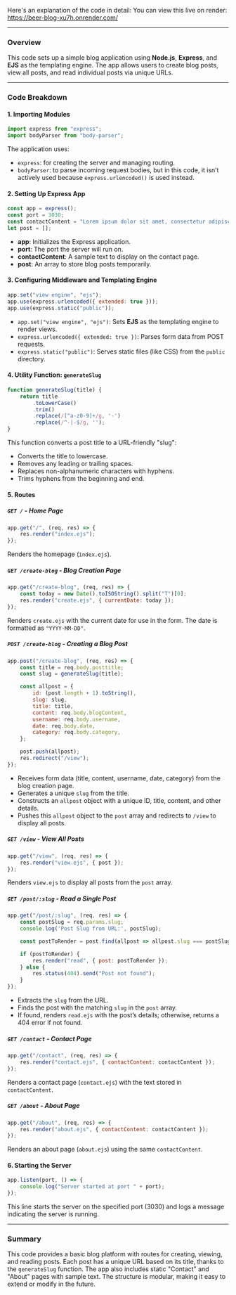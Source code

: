 Here's an explanation of the code in detail:
You can view this live on render: https://beer-blog-xu7h.onrender.com/

---

### Overview

This code sets up a simple blog application using **Node.js**, **Express**, and **EJS** as the templating engine. The app allows users to create blog posts, view all posts, and read individual posts via unique URLs.

---

### Code Breakdown

#### 1. Importing Modules

```javascript
import express from "express";
import bodyParser from "body-parser";
```

The application uses:
- `express`: for creating the server and managing routing.
- `bodyParser`: to parse incoming request bodies, but in this code, it isn’t actively used because `express.urlencoded()` is used instead.

#### 2. Setting Up Express App

```javascript
const app = express();
const port = 3030;
const contactContent = "Lorem ipsum dolor sit amet, consectetur adipiscing elit...";
let post = [];
```

- **app**: Initializes the Express application.
- **port**: The port the server will run on.
- **contactContent**: A sample text to display on the contact page.
- **post**: An array to store blog posts temporarily.

#### 3. Configuring Middleware and Templating Engine

```javascript
app.set("view engine", "ejs");
app.use(express.urlencoded({ extended: true }));
app.use(express.static("public"));
```

- `app.set("view engine", "ejs")`: Sets **EJS** as the templating engine to render views.
- `express.urlencoded({ extended: true })`: Parses form data from POST requests.
- `express.static("public")`: Serves static files (like CSS) from the `public` directory.

#### 4. Utility Function: `generateSlug`

```javascript
function generateSlug(title) {
    return title
        .toLowerCase()
        .trim()
        .replace(/[^a-z0-9]+/g, '-')
        .replace(/^-|-$/g, '');
}
```

This function converts a post title to a URL-friendly "slug":
- Converts the title to lowercase.
- Removes any leading or trailing spaces.
- Replaces non-alphanumeric characters with hyphens.
- Trims hyphens from the beginning and end.

#### 5. Routes

##### `GET /` - Home Page

```javascript
app.get("/", (req, res) => {
    res.render("index.ejs");
});
```

Renders the homepage (`index.ejs`).

##### `GET /create-blog` - Blog Creation Page

```javascript
app.get("/create-blog", (req, res) => {
    const today = new Date().toISOString().split("T")[0];
    res.render("create.ejs", { currentDate: today });
});
```

Renders `create.ejs` with the current date for use in the form. The date is formatted as `"YYYY-MM-DD"`.

##### `POST /create-blog` - Creating a Blog Post

```javascript
app.post("/create-blog", (req, res) => {
    const title = req.body.posttitle;
    const slug = generateSlug(title);

    const allpost = {
        id: (post.length + 1).toString(),
        slug: slug,
        title: title,
        content: req.body.blogContent,
        username: req.body.username,
        date: req.body.date,
        category: req.body.category,
    };

    post.push(allpost);
    res.redirect("/view");
});
```

- Receives form data (title, content, username, date, category) from the blog creation page.
- Generates a unique `slug` from the title.
- Constructs an `allpost` object with a unique ID, title, content, and other details.
- Pushes this `allpost` object to the `post` array and redirects to `/view` to display all posts.

##### `GET /view` - View All Posts

```javascript
app.get("/view", (req, res) => {
    res.render("view.ejs", { post });
});
```

Renders `view.ejs` to display all posts from the `post` array.

##### `GET /post/:slug` - Read a Single Post

```javascript
app.get("/post/:slug", (req, res) => {
    const postSlug = req.params.slug;
    console.log('Post Slug from URL:', postSlug);

    const postToRender = post.find(allpost => allpost.slug === postSlug);

    if (postToRender) {
        res.render("read", { post: postToRender });
    } else {
        res.status(404).send("Post not found");
    }
});
```

- Extracts the `slug` from the URL.
- Finds the post with the matching `slug` in the `post` array.
- If found, renders `read.ejs` with the post’s details; otherwise, returns a 404 error if not found.

##### `GET /contact` - Contact Page

```javascript
app.get("/contact", (req, res) => {
    res.render("contact.ejs", { contactContent: contactContent });
});
```

Renders a contact page (`contact.ejs`) with the text stored in `contactContent`.

##### `GET /about` - About Page

```javascript
app.get("/about", (req, res) => {
    res.render("about.ejs", { contactContent: contactContent });
});
```

Renders an about page (`about.ejs`) using the same `contactContent`.

#### 6. Starting the Server

```javascript
app.listen(port, () => {
    console.log("Server started at port " + port);
});
```

This line starts the server on the specified port (3030) and logs a message indicating the server is running.

---

### Summary

This code provides a basic blog platform with routes for creating, viewing, and reading posts. Each post has a unique URL based on its title, thanks to the `generateSlug` function. The app also includes static "Contact" and "About" pages with sample text. The structure is modular, making it easy to extend or modify in the future.
